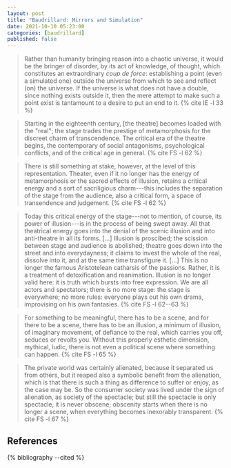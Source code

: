 ```yaml
---
layout: post
title: "Baudrillard: Mirrors and Simulation"
date: 2021-10-10 05:23:00
categories: [baudrillard]
published: false
---
```


> Rather than humanity bringing reason into a chaotic universe, it would be the bringer of disorder, by its act of knowledge, of thought, which constitutes an extraordinary _coup de force_: establishing a point (even a simulated one) outside the universe from which to see and reflect (on) the universe. If the universe is what does not have a double, since nothing exists outside it, then the mere attempt to make such a point exist is tantamount to a desire to put an end to it. {% cite IE -l 33 %}

> Starting in the eighteenth century, [the theatre] becomes loaded with the "real"; the stage trades the prestige of metamorphosis for the discreet charm of transcendence. The critical era of the theatre begins, the contemporary of social antagonisms, psychological conflicts, and of the critical age in general. {% cite FS -l 62 %}

> There is still something at stake, however, at the level of this representation. Theater, even if it no longer has the energy of metamorphosis or the sacred effects of illusion, retains a critical energy and a sort of sacriligious charm---this includes the separation of the stage from the audience, also a critical form, a space of transendence and judgement. {% cite FS -l 62 %}

> Today this critical energy of the stage---not to mention, of course, its power of illusion---is in the process of being swept away. All that theatrical energy goes into the denial of the scenic illusion and into anti-theatre in all its forms. [...] Illusion is proscibed; the scission between stage and audience is abolished; theatre goes down into the street and into everydayness; it claims to invest the whole of the real, dissolve into it, and at the same time transfigure it. [...] This is no longer the famous Aristotelean catharsis of the passions. Rather, it is a treatment of detoxification and reanimation. Illusion is no longer valid here: it is truth which bursts into free expression. We are all actors and spectators; there is no more stage: the stage is everywhere; no more rules: everyone plays out his own drama, improvising on his own fantasies. {% cite FS -l 62--63 %}

> For something to be meaningful, there has to be a scene, and for there to be a scene, there has to be an illusion, a minimum of illusion, of imaginary movement, of defiance to the real, which carries you off, seduces or revolts you. Without this properly esthetic dimension, mythical, ludic, there is not even a political scene where something can happen. {% cite FS -l 65 %}

> The private world was certainly alienated, because it separated us from others, but it reaped also a symbolic benefit from the alienation, which is that there is such a thing as difference to suffer or enjoy, as the case may be. So the consumer society was lived under the sign of alienation, as society of the spectacle; but still the spectacle is only spectacle, it is never obscene; obscenity starts when there is no longer a scene, when everything becomes inexorably transparent. {% cite FS -l 67 %}

## References
{% bibliography --cited %}
